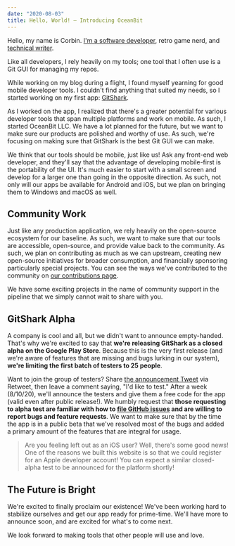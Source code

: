 ```yaml
---
date: "2020-08-03"
title: Hello, World! — Introducing OceanBit
---
```


Hello, my name is Corbin. [I'm a software developer](https://github.com/crutchcorn), retro game nerd, and [technical writer](https://unicorn-utterances.com/unicorns/crutchcorn).

Like all developers, I rely heavily on my tools; one tool that I often use is a Git GUI for managing my repos.

While working on my blog during a flight, I found myself yearning for good mobile developer tools. I couldn't find anything that suited my needs, so I started working on my first app: [GitShark](https://gitshark.dev).

As I worked on the app, I realized that there's a greater potential for various developer tools that span multiple platforms and work on mobile. As such, I started OceanBit LLC. We have a lot planned for the future, but we want to make sure our products are polished and worthy of use. As such, we're focusing on making sure that GitShark is the best Git GUI we can make.

We think that our tools should be mobile, just like us! Ask any front-end web developer, and they'll say that the advantage of developing mobile-first is the portability of the UI. It's much easier to start with a small screen and develop for a larger one than going in the opposite direction. As such, not only will our apps be available for Android and iOS, but we plan on bringing them to Windows and macOS as well.

## Community Work

Just like any production application, we rely heavily on the open-source ecosystem for our baseline. As such, we want to make sure that our tools are accessible, open-source, and provide value back to the community. As such, we plan on contributing as much as we can upstream, creating new open-source initiatives for broader consumption, and financially sponsoring particularly special projects. You can see the ways we've contributed to the community on [our contributions page](/contributions).

We have some exciting projects in the name of community support in the pipeline that we simply cannot wait to share with you.

## GitShark Alpha

A company is cool and all, but we didn't want to announce empty-handed. That's why we're excited to say that **we're releasing GitShark as a closed alpha on the Google Play Store**. Because this is the very first release (and we're aware of features that are missing and bugs lurking in our system), **we're limiting the first batch of testers to 25 people**.

Want to join the group of testers? Share [the announcement Tweet](https://twitter.com/GitShark/status/1290363559713468417) via Retweet, then leave a comment saying, "I'd like to test." After a week (8/10/20), we'll announce the testers and give them a free code for the app (valid even after public release!). We humbly request that **those requesting to alpha test are familiar with how to [file GitHub issues](https://github.com/oceanbit/GitShark/issues) and are willing to report bugs and feature requests**. We want to make sure that by the time the app is in a public beta that we've resolved most of the bugs and added a primary amount of the features that are integral for usage.

> Are you feeling left out as an iOS user? Well, there's some good news! One of the reasons we built this website is so that we could register for an Apple developer account! You can expect a similar closed-alpha test to be announced for the platform shortly!

## The Future is Bright

We're excited to finally proclaim our existence! We've been working hard to stabilize ourselves and get our app ready for prime-time. We'll have more to announce soon, and are excited for what's to come next.

We look forward to making tools that other people will use and love.
